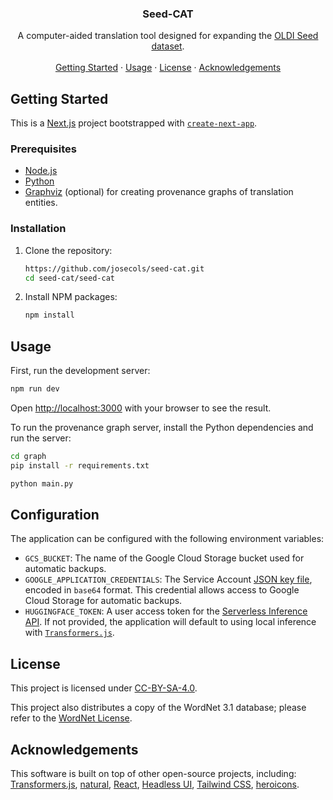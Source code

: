 <div align="center">
  <h3 align="center">Seed-CAT</h3>

  <p align="center">
    A computer-aided translation tool designed for expanding the  <a href="https://huggingface.co/datasets/openlanguagedata/oldi_seed">OLDI Seed dataset</a>.
    <br />
    <br />
    <a href="#getting-started">Getting Started</a>
    ·
    <a href="#usage">Usage</a>
    ·
    <a href="#license">License</a>
    ·
    <a href="#acknowledgements">Acknowledgements</a>
  </p>
</div>

## Getting Started

This is a [Next.js](https://nextjs.org/) project bootstrapped with [`create-next-app`](https://github.com/vercel/next.js/tree/canary/packages/create-next-app).

### Prerequisites

* [Node.js](https://nodejs.org/en/download/package-manager/)
* [Python](https://www.python.org/downloads/)
* [Graphviz](https://graphviz.org/download/) (optional) for creating provenance graphs of translation entities.

### Installation

1. Clone the repository:
   ```sh
   https://github.com/josecols/seed-cat.git
   cd seed-cat/seed-cat
   ```
   
2. Install NPM packages:
    ```sh
    npm install
    ```

## Usage

First, run the development server:

```sh
npm run dev
```

Open [http://localhost:3000](http://localhost:3000) with your browser to see the result.

To run the provenance graph server, install the Python dependencies and run the server:

```sh
cd graph
pip install -r requirements.txt
```

```bash
python main.py
```

## Configuration

The application can be configured with the following environment variables:

* `GCS_BUCKET`: The name of the Google Cloud Storage bucket used for automatic backups.
* `GOOGLE_APPLICATION_CREDENTIALS`: The Service Account [JSON key file](https://cloud.google.com/iam/docs/keys-create-delete), encoded in `base64` format. This credential allows access to Google Cloud Storage for automatic backups.
* `HUGGINGFACE_TOKEN`: A user access token for the [Serverless Inference API](https://huggingface.co/docs/api-inference/en/index). If not provided, the application will default to using local inference with [`Transformers.js`](https://github.com/xenova/transformers.js).

## License

This project is licensed under [CC-BY-SA-4.0](https://github.com/josecols/seed-cat/blob/main/LICENSE).

This project also distributes a copy of the WordNet 3.1 database; please refer to the [WordNet License](data/wordnet/LICENSE). 

## Acknowledgements

This software is built on top of other open-source projects, including: [Transformers.js](https://github.com/xenova/transformers.js), [natural](https://github.com/NaturalNode/natural), [React](https://github.com/facebook/react), [Headless UI](https://github.com/tailwindlabs/headlessui), [Tailwind CSS](https://github.com/tailwindlabs/tailwindcss), [heroicons](https://github.com/tailwindlabs/heroicons).
